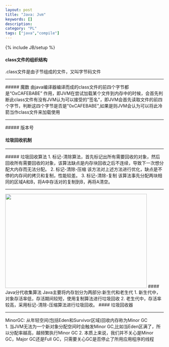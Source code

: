 ```yaml
--- 
layout: post 
title: "Java: Jvm" 
keywords: [] 
description: 
category: "PL"
tags: ["java","compile"]
--- 
```

{% include JB/setup %}


#### class文件的组织结构
.class文件是由子节组成的文件，又叫字节码文件
<hr />
##### 魔数
由java编译器编译而成的class文件的前四个字节都是“OxCAFEBABE”
作用，即JVM在尝试加载某个文件到内存中的时候，会首先判断此class文件有没有JVM认为可以接受的"签名"，即JVM会首先读取文件的前四个字节，判断这四个字节是否是"0xCAFEBABE",如果是则JVM会认为可以将此冷箭当作class文件来加载使用
<hr />
##### 版本号


#### 垃圾回收机制
<hr />
##### 垃圾回收算法
1. 标记-清除算法，首先标记出所有需要回收的对象，然后回收所有需要回收的对象，该算法缺点是内存块回收之后不连续，导致下一次想分配大内存而无法分配。
2. 标记-清除-压缩 该方法对上述方法进行优化，缺点是不停的内存间的拷贝和复制，性能较差。
3. 标记-清除-复制 该算法事先分配两块相同的区域A和B，将A中存活对的复制到B，再将A清空。
<hr />
<img src="/my_pics/java/jvm/memory-model.jpeg" width="450" height="300">
#### Java分代收集算法
Java主要将内存划分为两部分:新生代和老生代
1. 新生代中，对象存活率低，存活期间较短，使用复制算法进行垃圾回收
2. 老生代中，存活率较高，采用标记-清除-压缩算法进行垃圾回收。
#### 垃圾回收器
<hr />
MinorGC: 从年轻空间(包括Eden和Survivor区域)回收内存称为Minor GC <br />
1. 当JVM无法为一个新对象分配空间时会触发Minor GC,比如当Eden区满了，所以分配率越高，越频繁执行Minor GC
2. 本质上来说，我们并不关心是Minor GC，Major GC还是Full GC，只需要关心GC是否停止了所用应用程序的线程
